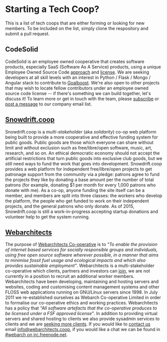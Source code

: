 # Starting a Tech Coop?

This is a list of tech coops that are either forming or looking for new members.  To be included on the list, simply clone the respository and submit a pull request.

## CodeSolid

CodeSolid is an employee owned cooperative that creates software products, especially SaaS (Software As A Service) products, using a unique Employee Owned Source Code [approach](http://codesolid.com/employee_owned_source_code.html) and [license](http://codesolid.com/license.html). We are seeking developers at all skill levels with an interest in Python / Flask / Mongo / Angular stack to contribute to [Goalboost](http://codesolid.com/goalboost.html).  We're also open to other projects that may wish to locate fellow contributors under an employee owned source code license -- if there's something we can build together, let's discuss it! To learn more or get in touch with the team, please [subscribe](mailto:codesolid-subscribe@yahoogroups.com) or [post a message](mailto:codesolid@yahoogroups.com) to our company email list.

## [Snowdrift.coop](https://snowdrift.coop)

Snowdrift.coop is a *multi-stakeholder* (aka *solidarity*) co-op web platform being built to provide a more cooperative and effective funding system for public goods. Public goods are those which everyone can share without limit and without exclusion such as free/libre/open software, music, art, research, and so on. An ethical democratic economy should not accept the artificial restrictions that turn public goods into exclusive club goods, but we still need ways to fund the work that goes into development. Snowdrift.coop provides a web platform for independent free/libre/open projects to get patronage support from the community via a pledge: patrons agree to fund the projects they like by donating a base amount per the number of total patrons (for example, donating $1 per month for every 1,000 patrons who donate with me). As a co-op, anyone funding the site itself can be a member, and members are split into three classes: the workers who develop the platform, the people who get funded to work on their independent projects, and the general patrons who only donate. As of 2015, Snowdrift.coop is still a work-in-progress accepting startup donations and volunteer help to get the system running.

## [Webarchitects](https://www.webarchitects.coop/)

The purpose of [Webarchitects Co-operative](https://www.webarchitects.coop/) is to *"To enable the provision of internet based services for socially responsible groups and individuals, using free open source software wherever possible, in a manner that aims to minimise fossil fuel usage and ecological impacts and which also provides sustainable employment"*. Webarchitects is a multi-stakeholder co-operative which clients, partners and investors can [join](https://www.webarchitects.coop/join), we are not currently in a position to recruit an additional worker members. Webarchitects have been developing, maintaining and hosting servers and websites, coding and customising content management systems and other FLOSS web applications running on GNU/Linux servers since 1998. In July 2011 we re-established ourselves as Webarch Co-operative Limited in order to formalise our co-operative ethics and working practices. Webarchitects has a policy that *"All software artefacts that the co-operative produces to be licensed under a FSF approved license"*. In addition to providing virtual servers and shared hosting to clients we also provide sysadmin services to clients and we are [seeking more clients](https://docs.webarch.net/wiki/Clients_wanted). If you would like to [contact us](https://www.webarchitects.coop/contact) email [info@webarchitects.coop](mailto:info@webarchitects.coop), if you would like a chat we can be found in [#webarch on irc.freenode.net](https://webchat.freenode.net/?channels=#webarch).

 
